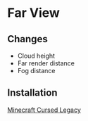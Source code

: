# Far View

## Changes
* Cloud height
* Far render distance
* Fog distance

## Installation
[Minecraft Cursed Legacy](https://minecraft-cursed-legacy.github.io/)